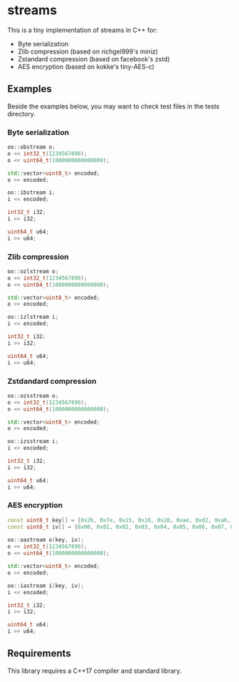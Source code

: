 # streams

This is a tiny implementation of streams in C++ for:
 * Byte serialization
 * Zlib compression (based on richgel999's miniz)
 * Zstandard compression (based on facebook's zstd)
 * AES encryption (based on kokke's tiny-AES-c)

## Examples
Beside the examples below, you may want to check test files in the tests directory.

### Byte serialization

```cpp
oo::obstream o;
o << int32_t(1234567890);
o << uint64_t(1000000000000000);

std::vector<uint8_t> encoded;
o >> encoded;

oo::ibstream i;
i << encoded;

int32_t i32;
i >> i32;

uint64_t u64;
i >> u64;
```

### Zlib compression

```cpp
oo::ozlstream o;
o << int32_t(1234567890);
o << uint64_t(1000000000000000);

std::vector<uint8_t> encoded;
o >> encoded;

oo::izlstream i;
i << encoded;

int32_t i32;
i >> i32;

uint64_t u64;
i >> u64;
```

### Zstdandard compression

```cpp
oo::ozsstream o;
o << int32_t(1234567890);
o << uint64_t(1000000000000000);

std::vector<uint8_t> encoded;
o >> encoded;

oo::izsstream i;
i << encoded;

int32_t i32;
i >> i32;

uint64_t u64;
i >> u64;
```

### AES encryption

```cpp
const uint8_t key[] = {0x2b, 0x7e, 0x15, 0x16, 0x28, 0xae, 0xd2, 0xa6, 0xab, 0xf7, 0x15, 0x88, 0x09, 0xcf, 0x4f, 0x3c};
const uint8_t iv[] = {0x00, 0x01, 0x02, 0x03, 0x04, 0x05, 0x06, 0x07, 0x08, 0x09, 0x0a, 0x0b, 0x0c, 0x0d, 0x0e, 0x0f};
                          
oo::oastream o(key, iv);
o << int32_t(1234567890);
o << uint64_t(1000000000000000);

std::vector<uint8_t> encoded;
o >> encoded;

oo::iastream i(key, iv);
i << encoded;

int32_t i32;
i >> i32;

uint64_t u64;
i >> u64;
```

## Requirements

This library requires a C++17 compiler and standard library.
